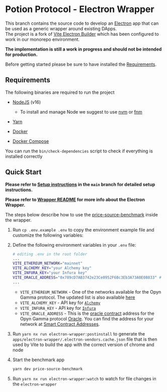 # Potion Protocol - Electron Wrapper

This branch contains the source code to develop an [Electron](https://electronjs.org/) app that can be used as a generic wrapper around existing DApps.  
The project is a fork of [Vite Electron Builder](https://github.com/cawa-93/vite-electron-builder) which has been configured to work in our monorepo environment.

**The implementation is still a work in progress and should not be intended for production.**

Before getting started please be sure to have installed the [Requirements](#requirements).

## Requirements

The following binaries are required to run the project

- [NodeJS](https://nodejs.org/en/download/) (v16)

  - To install and manage Node we suggest to use [nvm](https://github.com/nvm-sh/nvm) or [fnm](https://github.com/Schniz/fnm)

- [Yarn](https://yarnpkg.com/getting-started/install)

- [Docker](https://docs.docker.com/engine/install/)

- [Docker Compose](https://docs.docker.com/compose/install/)

You can run the `bin/check-dependencies` script to check if everything is installed correctly

## Quick Start

**Please refer to [Setup instructions](./setup_instructions.md) in the `main` branch for detailed setup instructions.**

**Please refer to [Wrapper README](./apps/electron-wrapper/README.md) for more info about the Electron Wrapper.**

The steps below describe how to use the [price-source-benchmark](../price-source-benchmark/README.md) inside the wrapper.

1. Run `cp .env.example .env` to copy the environment example file and customize the following variables:

2. Define the following environment variables in your `.env` file:

   ```bash
   # editing .env in the root folder
   ...
   VITE_ETHEREUM_NETWORK="mainnet"
   VITE_ALCHEMY_KEY="your Alchemy key"
   VITE_INFURA_KEY="your Infura key"
   VITE_ORACLE_ADDRESS="0x789cD7AB3742e23Ce0952F6Bc3Eb3A73A0E08833" # opyn oracle address for mainnet
   ...
   ```

   - `VITE_ETHEREUM_NETWORK` - One of the networks available for the Opyn Gamma protocol. The updated list is also available [here](https://opyn.gitbook.io/opyn/getting-started/abis-smart-contract-addresses)
   - `VITE_ALCHEMY_KEY` - API key for [`Alchemy`](https://docs.alchemy.com/alchemy/introduction/getting-started)
   - `VITE_INFURA_KEY` - API key for [`Infura`](https://docs.infura.io/infura/getting-started)
   - `VITE_ORACLE_ADDRESS` - This is the [oracle contract](../../contracts/gamma-protocol/contracts/core/Oracle.sol) address for the Opyn Gamma protocol [Oracle](https://opyn.gitbook.io/opyn/contracts/oracle). You can find the address for your network at [Smart Contract Addresses](https://opyn.gitbook.io/opyn/getting-started/abis-smart-contract-addresses).

3. Run `yarn nx run electron-wrapper:postinstall` to generate the `apps/electron-wrapper/.electron-vendors.cache.json` file that is then used by Vite to build the app with the correct version of chrome and node

4. Start the benchmark app

   ```bash
   yarn dev price-source-benchmark
   ```

5. Run `yarn nx run electron-wrapper:watch` to watch for file changes in the `electron-wrapper`
